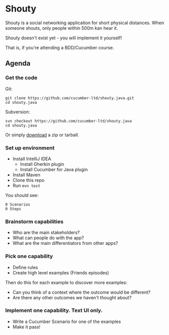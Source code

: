 # Shouty

Shouty is a social networking application for short physical distances.
When someone shouts, only people within 500m kan hear it.

Shouty doesn't exist yet - you will implement it yourself!

That is, if you're attending a BDD/Cucumber course.

## Agenda

### Get the code

Git:

    git clone https://github.com/cucumber-ltd/shouty.java.git
    cd shouty.java

Subversion:

    svn checkout https://github.com/cucumber-ltd/shouty.java
    cd shouty.java

Or simply [download](https://github.com/cucumber-ltd/shouty.java/releases) a zip or tarball.

### Set up environment

* Install IntelliJ IDEA
  * Install Gherkin plugin
  * Install Cucumber for Java plugin
* Install Maven
* Clone this repo
* Run `mvn test`

You should see:

    0 Scenarios
    0 Steps

### Brainstorm capabilities

* Who are the main stakeholders?
* What can people do with the app?
* What are the main differentiators from other apps?

### Pick one capability

* Define rules
* Create high level examples (Friends episodes)

Then do this for each example to discover more examples:

* Can you think of a context where the outcome would be different?
* Are there any other outcomes we haven't thought about?

### Implement one capability. Text UI only.

* Write a Cucumber Scenario for one of the examples
* Make it pass!
